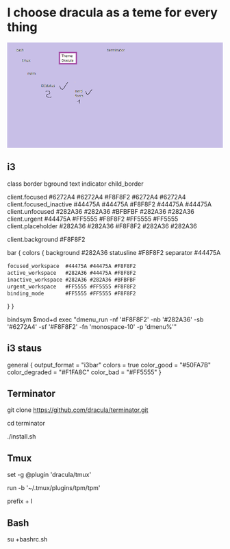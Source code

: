 # I choose dracula as a teme for every thing

![dracula scheme](schema.png)

## i3

class                 border  bground text    indicator child_border

client.focused          #6272A4 #6272A4 #F8F8F2 #6272A4   #6272A4
client.focused_inactive #44475A #44475A #F8F8F2 #44475A   #44475A
client.unfocused        #282A36 #282A36 #BFBFBF #282A36   #282A36
client.urgent           #44475A #FF5555 #F8F8F2 #FF5555   #FF5555
client.placeholder      #282A36 #282A36 #F8F8F2 #282A36   #282A36

client.background       #F8F8F2

bar {
  colors {
    background #282A36
    statusline #F8F8F2
    separator  #44475A

    focused_workspace  #44475A #44475A #F8F8F2
    active_workspace   #282A36 #44475A #F8F8F2
    inactive_workspace #282A36 #282A36 #BFBFBF
    urgent_workspace   #FF5555 #FF5555 #F8F8F2
    binding_mode       #FF5555 #FF5555 #F8F8F2
  }
}

bindsym $mod+d exec "dmenu_run -nf '#F8F8F2' -nb '#282A36' -sb '#6272A4' -sf '#F8F8F2' -fn 'monospace-10' -p 'dmenu%'"

## i3 staus

general {
  output_format = "i3bar"
  colors = true
  color_good = "#50FA7B"
  color_degraded = "#F1FA8C"
  color_bad = "#FF5555"
}

## Terminator

git clone <https://github.com/dracula/terminator.git>

cd terminator

./install.sh

## Tmux

set -g @plugin 'dracula/tmux'

run -b '~/.tmux/plugins/tpm/tpm'

prefix + I

## Bash

su +bashrc.sh
